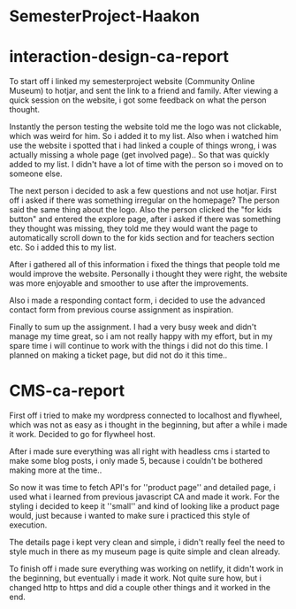 # SemesterProject-Haakon

# interaction-design-ca-report
To start off i linked my semesterproject website (Community Online Museum) to hotjar, and sent the link to a friend and family. After viewing a quick session on the website, i got some feedback on what the person thought. 

Instantly the person testing the website told me the logo was not clickable, which was weird for him. So i added it to my list. Also when i watched him use the website i spotted that i had linked a couple of things wrong, i was actually missing a whole page (get involved page).. So that was quickly added to my list. I didn't have a lot of time with the person so i moved on to someone else.

The next person i decided to ask a few questions and not use hotjar. First off i asked if there was something irregular on the homepage? The person said the same thing about the logo. Also the person clicked the "for kids button" and entered the explore page, after i asked if there was something they thought was missing, they told me they would want the page to automatically scroll down to the for kids section and for teachers section etc. So i added this to my list.

After i gathered all of this information i fixed the things that people told me would improve the website. Personally i thought they were right, the website was more enjoyable and smoother to use after the improvements.

Also i made a responding contact form, i decided to use the advanced contact form from previous course assignment as inspiration.

Finally to sum up the assignment. I had a very busy week and didn't manage my time great, so i am not really happy with my effort, but in my spare time i will continue to work with the things i did not do this time. I planned on making a ticket page, but did not do it this time.. 

# CMS-ca-report

First off i tried to make my wordpress connected to localhost and flywheel, which was not as easy as i thought in the beginning, but after a while i made it work. Decided to go for flywheel host.

After i made sure everything was all right with headless cms i started to make some blog posts, i only made 5, because i couldn't be bothered making more at the time..

So now it was time to fetch API's for ''product page'' and detailed page, i used what i learned from previous javascript CA and made it work. For the styling i decided to keep it ''small'' and kind of looking like a product page would, just because i wanted to make sure i practiced this style of execution. 

The details page i kept very clean and simple, i didn't really feel the need to style much in there as my museum page is quite simple and clean already.

To finish off i made sure everything was working on netlify, it didn't work in the beginning, but eventually i made it work. Not quite sure how, but i changed http to https and did a couple other things and it worked in the end.